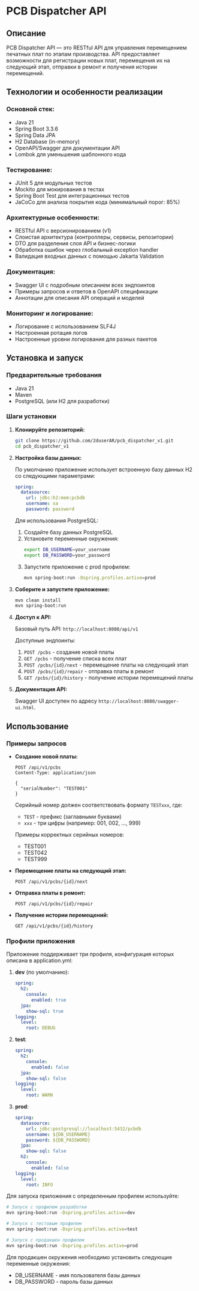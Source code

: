 # PCB Dispatcher API

## Описание

PCB Dispatcher API — это RESTful API для управления перемещением печатных плат по этапам производства. API предоставляет возможности для регистрации новых плат, перемещения их на следующий этап, отправки в ремонт и получения истории перемещений.

## Технологии и особенности реализации

### Основной стек:
- Java 21
- Spring Boot 3.3.6
- Spring Data JPA
- H2 Database (in-memory)
- OpenAPI/Swagger для документации API
- Lombok для уменьшения шаблонного кода

### Тестирование:
- JUnit 5 для модульных тестов
- Mockito для мокирования в тестах
- Spring Boot Test для интеграционных тестов
- JaCoCo для анализа покрытия кода (минимальный порог: 85%)

### Архитектурные особенности:
- RESTful API с версионированием (v1)
- Слоистая архитектура (контроллеры, сервисы, репозитории)
- DTO для разделения слоя API и бизнес-логики
- Обработка ошибок через глобальный exception handler
- Валидация входных данных с помощью Jakarta Validation

### Документация:
- Swagger UI с подробным описанием всех эндпоинтов
- Примеры запросов и ответов в OpenAPI спецификации
- Аннотации для описания API операций и моделей

### Мониторинг и логирование:
- Логирование с использованием SLF4J
- Настроенная ротация логов
- Настроенные уровни логирования для разных пакетов

## Установка и запуск

### Предварительные требования

- Java 21
- Maven
- PostgreSQL (или H2 для разработки)

### Шаги установки

1. **Клонируйте репозиторий:**

   ```bash
   git clone https://github.com/2duserAR/pcb_dispatcher_v1.git
   cd pcb_dispatcher_v1
   ```

2. **Настройка базы данных:**

   По умолчанию приложение использует встроенную базу данных H2 со следующими параметрами:
   ```yaml
   spring:
     datasource:
       url: jdbc:h2:mem:pcbdb
       username: sa
       password: password
   ```
   
   Для использования PostgreSQL:
   1. Создайте базу данных PostgreSQL
   2. Установите переменные окружения:
      ```bash
      export DB_USERNAME=your_username
      export DB_PASSWORD=your_password
      ```
   3. Запустите приложение с prod профилем:
      ```bash
      mvn spring-boot:run -Dspring.profiles.active=prod
      ```

3. **Соберите и запустите приложение:**

   ```bash
   mvn clean install
   mvn spring-boot:run
   ```

4. **Доступ к API:**

   Базовый путь API: `http://localhost:8080/api/v1`

   Доступные эндпоинты:
   1. `POST /pcbs` - создание новой платы
   2. `GET /pcbs` - получение списка всех плат
   3. `POST /pcbs/{id}/next` - перемещение платы на следующий этап
   4. `POST /pcbs/{id}/repair` - отправка платы в ремонт
   5. `GET /pcbs/{id}/history` - получение истории перемещений платы

5. **Документация API:**

   Swagger UI доступен по адресу `http://localhost:8080/swagger-ui.html`.

## Использование

### Примеры запросов

- **Создание новой платы:**

  ```http
  POST /api/v1/pcbs
  Content-Type: application/json

  {
    "serialNumber": "TEST001"
  }
  ```

  Серийный номер должен соответствовать формату `TESTxxx`, где:
  - `TEST` - префикс (заглавными буквами)
  - `xxx` - три цифры (например: 001, 002, ..., 999)

  Примеры корректных серийных номеров:
  - TEST001
  - TEST042
  - TEST999

- **Перемещение платы на следующий этап:**

  ```http
  POST /api/v1/pcbs/{id}/next
  ```

- **Отправка платы в ремонт:**

  ```http
  POST /api/v1/pcbs/{id}/repair
  ```

- **Получение истории перемещений:**

  ```http
  GET /api/v1/pcbs/{id}/history
  ```

### Профили приложения

Приложение поддерживает три профиля, конфигурация которых описана в application.yml:

1. **dev** (по умолчанию):
   ```yaml
   spring:
     h2:
       console:
         enabled: true
     jpa:
       show-sql: true
   logging:
     level:
       root: DEBUG
   ```

2. **test**:
   ```yaml
   spring:
     h2:
       console:
         enabled: false
     jpa:
       show-sql: false
   logging:
     level:
       root: WARN
   ```

3. **prod**:
   ```yaml
   spring:
     datasource:
       url: jdbc:postgresql://localhost:5432/pcbdb
       username: ${DB_USERNAME}
       password: ${DB_PASSWORD}
     jpa:
       show-sql: false
     h2:
       console:
         enabled: false
   logging:
     level:
       root: INFO
   ```

Для запуска приложения с определенным профилем используйте:
```bash
# Запуск с профилем разработки
mvn spring-boot:run -Dspring.profiles.active=dev

# Запуск с тестовым профилем
mvn spring-boot:run -Dspring.profiles.active=test

# Запуск с продакшен профилем
mvn spring-boot:run -Dspring.profiles.active=prod
```

Для продакшен окружения необходимо установить следующие переменные окружения:
- DB_USERNAME - имя пользователя базы данных
- DB_PASSWORD - пароль базы данных